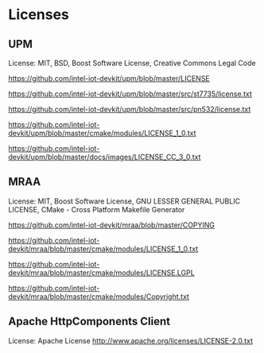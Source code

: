 # Licenses

## UPM
License: MIT, BSD, Boost Software License, Creative Commons Legal Code

https://github.com/intel-iot-devkit/upm/blob/master/LICENSE

https://github.com/intel-iot-devkit/upm/blob/master/src/st7735/license.txt

https://github.com/intel-iot-devkit/upm/blob/master/src/pn532/license.txt

https://github.com/intel-iot-devkit/upm/blob/master/cmake/modules/LICENSE_1_0.txt

https://github.com/intel-iot-devkit/upm/blob/master/docs/images/LICENSE_CC_3_0.txt

## MRAA
License: MIT, Boost Software License, GNU LESSER GENERAL PUBLIC LICENSE, CMake - Cross Platform Makefile Generator

https://github.com/intel-iot-devkit/mraa/blob/master/COPYING

https://github.com/intel-iot-devkit/mraa/blob/master/cmake/modules/LICENSE_1_0.txt

https://github.com/intel-iot-devkit/mraa/blob/master/cmake/modules/LICENSE.LGPL

https://github.com/intel-iot-devkit/mraa/blob/master/cmake/modules/Copyright.txt

## Apache HttpComponents Client
License: Apache License
http://www.apache.org/licenses/LICENSE-2.0.txt
